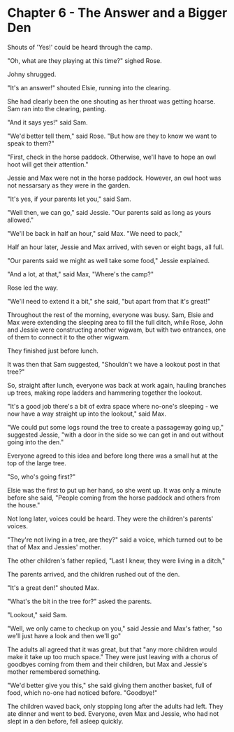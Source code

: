 # Chapter 6 - The Answer and a Bigger Den

Shouts of 'Yes!' could be heard through the camp.

"Oh, what are they playing at this time?" sighed Rose.

Johny shrugged.

"It's an answer!" shouted Elsie, running into the clearing.

She had clearly been the one shouting as her throat was getting hoarse. Sam ran into the clearing, panting.

"And it says yes!" said Sam.

"We'd better tell them," said Rose. "But how are they to know we want to speak to them?"

"First, check in the horse paddock. Otherwise, we'll have to hope an owl hoot will get their attention."

Jessie and Max were not in the horse paddock. However, an owl hoot was not nessarsary as they were in the garden.

"It's yes, if your parents let you," said Sam.

"Well then, we can go," said Jessie. "Our parents said as long as yours allowed."

"We'll be back in half an hour," said Max. "We need to pack,"

Half an hour later, Jessie and Max arrived, with seven or eight bags, all full.

"Our parents said we might as well take some food," Jessie explained.

"And a lot, at that," said Max, "Where's the camp?"

Rose led the way.

"We'll need to extend it a bit," she said, "but apart from that it's great!"

Throughout the rest of the morning, everyone was busy. Sam, Elsie and Max were extending the sleeping area to fill the full ditch, while Rose, John and Jessie were constructing another wigwam, but with two entrances, one of them to connect it to the other wigwam.

They finished just before lunch.

It was then that Sam suggested, "Shouldn't we have a lookout post in that tree?"

So, straight after lunch, everyone was back at work again, hauling branches up trees, making rope ladders and hammering together the lookout.

"It's a good job there's a bit of extra space where no-one's sleeping - we now have a way straight up into the lookout," said Max.

"We could put some logs round the tree to create a passageway going up," suggested Jessie, "with a door in the side so we can get in and out without going into the den."

Everyone agreed to this idea and before long there was a small hut at the top of the large tree.

"So, who's going first?"

Elsie was the first to put up her hand, so she went up. It was only a minute before she said, "People coming from the horse paddock and others from the house." 

Not long later, voices could be heard. They were the children's parents' voices.

"They're not living in a tree, are they?" said a voice, which turned out to be that of Max and Jessies' mother.

The other children's father replied, "Last I knew, they were living in a ditch,"

The parents arrived, and the children rushed out of the den.

"It's a great den!" shouted Max.

"What's the bit in the tree for?" asked the parents.

"Lookout," said Sam.

"Well, we only came to checkup on you," said Jessie and Max's father, "so we'll just have a look and then we'll go"

The adults all agreed that it was great, but that "any more children would make it take up too much space." They were just leaving with a chorus of goodbyes coming from them and their children, but Max and Jessie's mother remembered something.

"We'd better give you this," she said giving them another basket, full of food, which no-one had noticed before. "Goodbye!"

The children waved back, only stopping long after the adults had left. They ate dinner and went to bed. Everyone, even Max and Jessie, who had not slept in a den before, fell asleep quickly.
